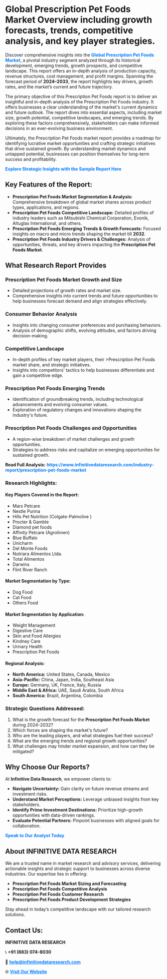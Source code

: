 <h1>Global Prescription Pet Foods Market Overview including growth forecasts, trends, competitive analysis, and key player strategies.</h1>
<p>
Discover comprehensive insights into the 
<a href="https://www.infinitivedataresearch.com/industry-report/prescription-pet-foods-market" rel="dofollow" style="color: #007BFF; text-decoration: none;"><strong>Global Prescription Pet Foods Market</strong></a>, a pivotal industry segment analyzed through its historical development, emerging trends, growth prospects, and competitive landscape. This report offers an in-depth analysis of production capacity, revenue structures, cost management, and profit margins. Spanning the forecast period of <strong>2024–2033</strong>, the report highlights key drivers, growth rates, and the market’s current and future trajectory.
</p>
<p>
The primary objective of this Prescription Pet Foods report is to deliver an insightful and in-depth analysis of the Prescription Pet Foods industry. It offers businesses a clear understanding of the market's current dynamics and future outlook. The report dives into essential aspects, including market size, growth potential, competitive landscapes, and emerging trends. By exploring these factors comprehensively, stakeholders can make informed decisions in an ever-evolving business environment.
</p>
<p>
Ultimately, the Prescription Pet Foods market report provides a roadmap for identifying lucrative market opportunities and crafting strategic initiatives that drive sustained growth. By understanding market dynamics and untapped potential, businesses can position themselves for long-term success and profitability.
</p>
<p>
<a href="https://www.infinitivedataresearch.com/request-sample/reportId=102282" style="color: #007BFF; text-decoration: none;"><strong>Explore Strategic Insights with the Sample Report Here</strong></a>
</p>

<h2>Key Features of the Report:</h2>
<ul>
<li><strong>Prescription Pet Foods Market Segmentation & Analysis:</strong> Comprehensive breakdown of global market shares across product types, applications, and regions.</li>
<li><strong>Prescription Pet Foods Competitive Landscape:</strong> Detailed profiles of industry leaders such as Mitsubishi Chemical Corporation, Evonik, Altuglas International, and others.</li>
<li><strong>Prescription Pet Foods Emerging Trends & Growth Forecasts:</strong> Focused insights on macro and micro trends shaping the market till <strong>2032</strong>.</li>
<li><strong>Prescription Pet Foods Industry Drivers & Challenges:</strong> Analysis of opportunities, threats, and key drivers impacting the <strong>Prescription Pet Foods Market</strong>.</li>
</ul>

<h2>What Research Report Provides</h2>
<h3>Prescription Pet Foods Market Growth and Size</h3>
<ul>
<li>Detailed projections of growth rates and market size.</li>
<li>Comprehensive insights into current trends and future opportunities to help businesses forecast demand and align strategies effectively.</li>
</ul>

<h3>Consumer Behavior Analysis</h3>
<ul>
<li>Insights into changing consumer preferences and purchasing behaviors.</li>
<li>Analysis of demographic shifts, evolving attitudes, and factors driving decision-making.</li>
</ul>

<h3>Competitive Landscape</h3>
<ul>
<li>In-depth profiles of key market players, their >Prescription Pet Foods market share, and strategic initiatives.</li>
<li>Insights into competitors' tactics to help businesses differentiate and gain a competitive edge.</li>
</ul>

<h3>Prescription Pet Foods Emerging Trends</h3>
<ul>
<li>Identification of groundbreaking trends, including technological advancements and evolving consumer values.</li>
<li>Exploration of regulatory changes and innovations shaping the industry's future.</li>
</ul>

<h3>Prescription Pet Foods Challenges and Opportunities</h3>
<ul>
<li>A region-wise breakdown of market challenges and growth opportunities.</li>
<li>Strategies to address risks and capitalize on emerging opportunities for sustained growth.</li>
</ul>
<p><strong>Read Full Analysis:</strong> <a href="https://www.infinitivedataresearch.com/industry-report/prescription-pet-foods-market" rel="dofollow" style="color: #007BFF; text-decoration: none;"><strong>https://www.infinitivedataresearch.com/industry-report/prescription-pet-foods-market</strong></a></p>
<h3>Research Highlights:</h3>
<h4>Key Players Covered in the Report:</h4>
<ul><li>Mars Petcare</li><li>Nestle Purina</li><li>Hills Pet Nutrition (Colgate-Palmolive )</li><li>Procter &amp; Gamble</li><li>Diamond pet foods</li><li>Affinity Petcare (Agrolimen)</li><li>Blue Buffalo</li><li>Unicharm</li><li>Del Monte Foods</li><li>Nutriara Alimentos Ltda.</li><li>Total Alimentos</li><li>Darwins</li><li>Flint River Ranch</li></ul>
<h4>Market Segmentation by Type:</h4>
<ul><li>Dog Food</li><li>Cat Food</li><li>Others Food</li></ul>
<h4>Market Segmentation by Application:</h4>
<ul><li>Weight Management</li><li>Digestive Care</li><li>Skin and Food Allergies</li><li>Kindney Care</li><li>Urinary Health</li><li>Prescription Pet Foods</li></ul>

<h4>Regional Analysis:</h4>
<ul>
<li><strong>North America:</strong> United States, Canada, Mexico</li>
<li><strong>Asia-Pacific:</strong> China, Japan, India, Southeast Asia</li>
<li><strong>Europe:</strong> Germany, UK, France, Italy, Russia</li>
<li><strong>Middle East & Africa:</strong> UAE, Saudi Arabia, South Africa</li>
<li><strong>South America:</strong> Brazil, Argentina, Colombia</li>
</ul>

<h3>Strategic Questions Addressed:</h3>
<ol>
<li>What is the growth forecast for the <strong>Prescription Pet Foods Market</strong> during 2024–2032?</li>
<li>Which forces are shaping the market's future?</li>
<li>Who are the leading players, and what strategies fuel their success?</li>
<li>What are the emerging trends and regional growth opportunities?</li>
<li>What challenges may hinder market expansion, and how can they be mitigated?</li>
</ol>

<h2>Why Choose Our Reports?</h2>
<p>At <strong>Infinitive Data Research</strong>, we empower clients to:</p>
<ul>
<li><strong>Navigate Uncertainty:</strong> Gain clarity on future revenue streams and investment risks.</li>
<li><strong>Understand Market Perceptions:</strong> Leverage unbiased insights from key stakeholders.</li>
<li><strong>Identify Prime Investment Destinations:</strong> Prioritize high-growth opportunities with data-driven rankings.</li>
<li><strong>Evaluate Potential Partners:</strong> Pinpoint businesses with aligned goals for collaboration.</li>
</ul>
<p><a href="https://www.infinitivedataresearch.com/industry-report/prescription-pet-foods-market" rel="dofollow" style="color: #007BFF; text-decoration: none;"><strong>Speak to Our Analyst Today</strong></a></p>

<h2>About INFINITIVE DATA RESEARCH</h2>
<p>We are a trusted name in market research and advisory services, delivering actionable insights and strategic support to businesses across diverse industries. Our expertise lies in offering:</p>
<ul>
<li><strong>Prescription Pet Foods Market Sizing and Forecasting</strong></li>
<li><strong>Prescription Pet Foods Competitive Analysis</strong></li>
<li><strong>Prescription Pet Foods Customer Research</strong></li>
<li><strong>Prescription Pet Foods Product Development Strategies</strong></li>
</ul>
<p>Stay ahead in today’s competitive landscape with our tailored research solutions.</p>

<h2>Contact Us:</h2>
<p><strong>INFINITIVE DATA RESEARCH</strong></p>
<p>📞 <strong>+91 (883) 074-8030</strong></p>
<p>📧 <strong><a href="mailto:help@infinitivedataresearch.com" style="color: #007BFF;">help@infinitivedataresearch.com</a></strong></p>
<p>🌐 <strong><a href="https://www.infinitivedataresearch.com" rel="dofollow" style="color: #007BFF;">Visit Our Website</a></strong></p>